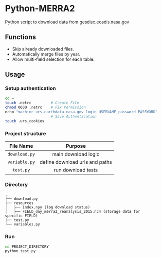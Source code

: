 # Python-MERRA2
Python script to download data from gesdisc.eosdis.nasa.gov

## Functions
* Skip already downloaded files.
* Automatically merge files by year.
* Allow multi-field selection for each table.

## Usage
### Setup authentication
``` bash
cd ~
touch .netrc         # Create File
chmod 0600 .netrc    # Fix Permission
echo "machine urs.earthdata.nasa.gov login USERNAME password PASSWORD" >> .netrc
                     # Save Authentication
touch .urs_cookies
```

### Project structure
|   File Name   |            Purpose             |
| :-----------: | :----------------------------: |
| `download.py` |      main download logic       |
| `variable.py` | define download urls and paths |
|   `test.py`   |       run download tests       |

### Directory
```
.
├── download.py
├── resources
│   ├── index.npy (log download status)
│   ├── FIELD_day_merra2_reanalysis_2015.nc4 (storage data for specific FIELD)
├── test.py
└── variables.py
```
### Run
``` bash
cd PROJECT_DIRECTORY
python test.py
```
